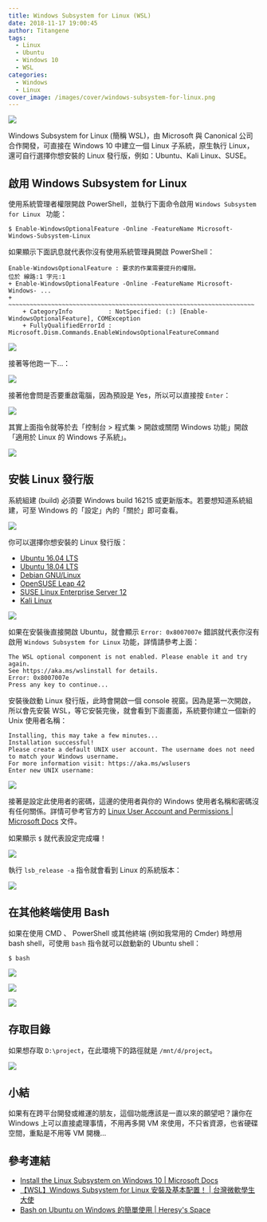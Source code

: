 ```yaml
---
title: Windows Subsystem for Linux (WSL)
date: 2018-11-17 19:00:45
author: Titangene
tags:
  - Linux
  - Ubuntu
  - Windows 10
  - WSL
categories:
  - Windows
  - Linux
cover_image: /images/cover/windows-subsystem-for-linux.png
---
```


![](../images/cover/windows-subsystem-for-linux.png)

Windows Subsystem for Linux (簡稱 WSL)，由 Microsoft 與 Canonical 公司合作開發，可直接在 Windows 10 中建立一個 Linux 子系統，原生執行 Linux，還可自行選擇你想安裝的 Linux 發行版，例如：Ubuntu、Kali Linux、SUSE。

<!-- more -->

## 啟用 Windows Subsystem for Linux
使用系統管理者權限開啟 PowerShell，並執行下面命令啟用 `Windows Subsystem for Linux
` 功能：

```shell
$ Enable-WindowsOptionalFeature -Online -FeatureName Microsoft-Windows-Subsystem-Linux
```

如果顯示下面訊息就代表你沒有使用系統管理員開啟 PowerShell：

```shell
Enable-WindowsOptionalFeature : 要求的作業需要提升的權限。
位於 線路:1 字元:1
+ Enable-WindowsOptionalFeature -Online -FeatureName Microsoft-Windows- ...
+ ~~~~~~~~~~~~~~~~~~~~~~~~~~~~~~~~~~~~~~~~~~~~~~~~~~~~~~~~~~~~~~~~~~~~~
    + CategoryInfo          : NotSpecified: (:) [Enable-WindowsOptionalFeature], COMException
    + FullyQualifiedErrorId : Microsoft.Dism.Commands.EnableWindowsOptionalFeatureCommand
```

![](../images../images/windows-subsystem-for-linux/2018-11-17-19-04-25.png)

接著等他跑一下...：

![](../images/windows-subsystem-for-linux/2018-11-17-19-04-37.png)

接著他會問是否要重啟電腦，因為預設是 Yes，所以可以直接按 `Enter`：

![](../images/windows-subsystem-for-linux/2018-11-17-19-04-47.png)

其實上面指令就等於去「控制台 > 程式集 > 開啟或關閉 Windows 功能」開啟「適用於 Linux 的 Windows 子系統」。

![](../images/windows-subsystem-for-linux/2018-11-17-19-05-10.png)

## 安裝 Linux 發行版
系統組建 (build) 必須要 Windows build 16215 或更新版本。若要想知道系統組建，可至 Windows 的「設定」內的「關於」即可查看。

![](../images/windows-subsystem-for-linux/2018-11-17-19-05-23.png)

你可以選擇你想安裝的 Linux 發行版：
- [Ubuntu 16.04 LTS](https://www.microsoft.com/zh-tw/p/ubuntu-1604-lts/9pjn388hp8c9)
- [Ubuntu 18.04 LTS](https://www.microsoft.com/zh-tw/p/ubuntu-1804-lts/9n9tngvndl3q)
- [Debian GNU/Linux](https://www.microsoft.com/zh-tw/p/debian-gnu-linux/9msvkqc78pk6)
- [OpenSUSE Leap 42](https://www.microsoft.com/zh-tw/p/opensuse-leap-42/9njvjts82tjx)
- [SUSE Linux Enterprise Server 12](https://www.microsoft.com/zh-tw/p/suse-linux-enterprise-server-12/9p32mwbh6cns)
- [Kali Linux](https://blogs.msdn.microsoft.com/commandline/2018/03/05/kali-linux-for-wsl/)

![](../images/windows-subsystem-for-linux/2018-11-17-19-05-41.png)

如果在安裝後直接開啟 Ubuntu，就會顯示 `Error: 0x8007007e` 錯誤就代表你沒有啟用 `Windows Subsystem for Linux` 功能，詳情請參考上面：

```shell
The WSL optional component is not enabled. Please enable it and try again.
See https://aka.ms/wslinstall for details.
Error: 0x8007007e
Press any key to continue...
```

安裝後啟動 Linux 發行版，此時會開啟一個 console 視窗。因為是第一次開啟，所以會先安裝 WSL，等它安裝完後，就會看到下面畫面，系統要你建立一個新的 Unix 使用者名稱：

```shell
Installing, this may take a few minutes...
Installation successful!
Please create a default UNIX user account. The username does not need to match your Windows username.
For more information visit: https://aka.ms/wslusers
Enter new UNIX username:
```

![](../images/windows-subsystem-for-linux/2018-11-17-19-06-06.png)

接著是設定此使用者的密碼，這邊的使用者與你的 Windows 使用者名稱和密碼沒有任何關係。詳情可參考官方的 [Linux User Account and Permissions | Microsoft Docs](https://docs.microsoft.com/zh-tw/windows/wsl/user-support) 文件。

如果顯示 `$` 就代表設定完成囉！

![](../images/windows-subsystem-for-linux/2018-11-17-19-06-17.png)

執行 `lsb_release -a` 指令就會看到 Linux 的系統版本：

![](../images/windows-subsystem-for-linux/2018-11-17-19-06-28.png)


## 在其他終端使用 Bash

如果在使用 CMD 、 PowerShell 或其他終端 (例如我常用的 Cmder) 時想用 bash shell，可使用 `bash` 指令就可以啟動新的 Ubuntu shell：

```shell
$ bash
```

![](../images/windows-subsystem-for-linux/2018-11-17-19-06-42.png)

![](../images/windows-subsystem-for-linux/2018-11-17-19-06-53.png)

![](../images/windows-subsystem-for-linux/2018-11-17-19-07-01.png)

## 存取目錄
如果想存取 `D:\project`，在此環境下的路徑就是 `/mnt/d/project`。

![](../images/windows-subsystem-for-linux/2018-11-17-19-07-14.png)

## 小結
如果有在跨平台開發或維運的朋友，這個功能應該是一直以來的願望吧？讓你在 Windows 上可以直接處理事情，不用再多開 VM 來使用，不只省資源，也省硬碟空間，重點是不用等 VM 開機...

## 參考連結
- [Install the Linux Subsystem on Windows 10 | Microsoft Docs](https://docs.microsoft.com/zh-tw/windows/wsl/install-win10)
- [【WSL】Windows Subsystem for Linux 安裝及基本配置！ | 台灣微軟學生大使](https://blogs.msdn.microsoft.com/microsoft_student_partners_in_taiwan/2017/10/03/wsltune/)
- [Bash on Ubuntu on Windows 的簡單使用 | Heresy's Space](https://kheresy.wordpress.com/2016/04/12/bash-on-ubuntu-on-windows/)